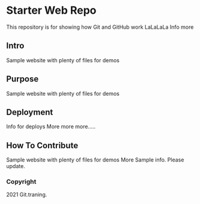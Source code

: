 # Starter Web Repo

This repository is for showing how Git and GitHub work
LaLaLaLa
Info more
## Intro

Sample website with plenty of files for demos

## Purpose

Sample website with plenty of files for demos

## Deployment

Info for deploys
More more more.....

## How To Contribute

Sample website with plenty of files for demos
More Sample info.
Please update.

### Copyright
2021 Git.traning.